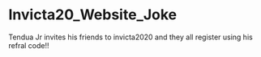 # Invicta20_Website_Joke
Tendua Jr invites his friends to invicta2020 and they all register using his refral code!!
